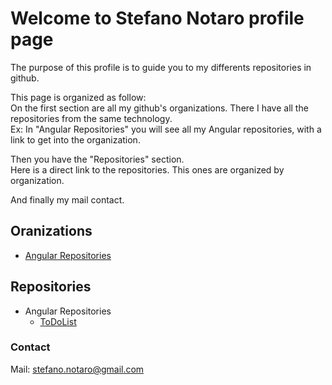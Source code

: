 # Welcome to Stefano Notaro profile page

The purpose of this profile is to guide you to my differents repositories in github.

This page is organized as follow:  
  On the first section are all my github's organizations. There I have all the repositories from the same technology.  
  Ex: In "Angular Repositories" you will see all my Angular repositories, with a link to get into the organization.
  
  Then you have the "Repositories" section.  
  Here is a direct link to the repositories. This ones are organized by organization.
  
  And finally my mail contact.

## **Oranizations**

 - [Angular Repositories](https://github.com/StefanoNotaro-AngularRepositories "Angular Repositories")

## **Repositories**

- Angular Repositories
  - [ToDoList](https://github.com/StefanoNotaro-AngularRepositories/ToDoList "To-Do app project")

### **Contact**

Mail: stefano.notaro@gmail.com
